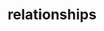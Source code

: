---
title: relationships
cascade:
    params:
        categories: relationships
        layout: 'relationships'
    target:
        kind: page
---